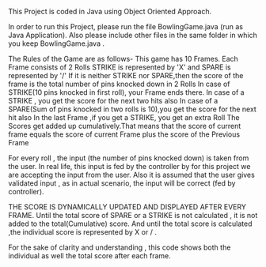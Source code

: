 This Project is  coded in Java using Object Oriented Approach.

In order to run this Project, please run the file BowlingGame.java (run as Java Application).
Also please include other files in the same folder in which you keep BowlingGame.java  .



The Rules of the Game  are as follows-
This game has 10 Frames. Each Frame consists of 2 Rolls
STRIKE is represented by 'X' and SPARE is represented by '/' 
If it is neither STRIKE nor SPARE,then the score of the frame is the total number of pins knocked down in 2 Rolls
In case of STRIKE(10 pins knocked in first roll), your Frame ends there.
In case of a STRIKE , you get the score for the next two hits also
In case of a SPARE(Sum of pins knocked in two rolls is 10),you get the score for the next  hit also
In the last Frame ,if you get a STRIKE, you get an extra Roll
The Scores get added up cumulatively.That means that the score of current frame equals the score of current Frame plus the score of the Previous Frame 



For every roll , the input (the number of pins knocked down) is taken from the user.
In real life, this input is fed by the controller by for this project we are accepting the input from the user.
Also it is assumed that the user gives validated input , as in actual scenario, the input will be correct (fed by controller).


THE SCORE IS DYNAMICALLY UPDATED AND DISPLAYED AFTER EVERY FRAME.
Until the total score of SPARE or a STRIKE is not calculated , it is not added to the total(Cumulative) score.
And until the total score is calculated ,the individual score is represented by X or /   .

For the sake of clarity and understanding , this code shows both the individual as well the total score after each frame.